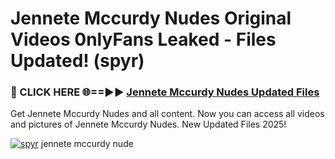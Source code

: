 # Jennete Mccurdy Nudes Original Videos 0nlyFans Leaked - Files Updated! (spyr)

<h3>🔴 CLICK HERE 🌐==►► <a href="https://tinyurl.com/4mcuefdz" rel="nofollow">Jennete Mccurdy Nudes Updated Files</a></h3>

Get Jennete Mccurdy Nudes and all content. Now you can access all videos and pictures of Jennete Mccurdy Nudes. New Updated Files 2025!

[![spyr](https://i.imgur.com/StAQSOY.gif)](https://tinyurl.com/4mcuefdz)
jennete mccurdy nude